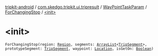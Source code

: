 [tripkit-android](../../../index.md) / [com.skedgo.tripkit.ui.tripresult](../../index.md) / [WayPointTaskParam](../index.md) / [ForChangingStop](index.md) / [&lt;init&gt;](./-init-.md)

# &lt;init&gt;

`ForChangingStop(region: `[`Region`](../../../com.skedgo.tripkit.common.model/-region/index.md)`, segments: `[`ArrayList`](https://docs.oracle.com/javase/7/docs/api/java/util/ArrayList.html)`<`[`TripSegment`](../../../com.skedgo.tripkit.routing/-trip-segment/index.md)`>, prototypeSegment: `[`TripSegment`](../../../com.skedgo.tripkit.routing/-trip-segment/index.md)`, waypoint: `[`Location`](../../../com.skedgo.tripkit.common.model/-location/index.md)`, isGetOn: `[`Boolean`](https://kotlinlang.org/api/latest/jvm/stdlib/kotlin/-boolean/index.html)`)`